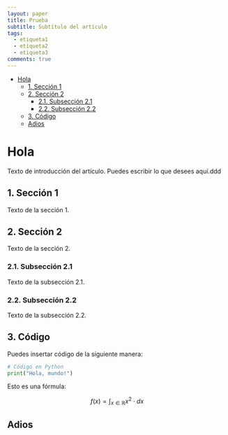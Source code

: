 ```yaml
---
layout: paper
title: Prueba
subtitle: Subtítulo del artículo
tags:
  - etiqueta1
  - etiqueta2
  - etiqueta3
comments: true
---
```


 


<head>
  <link rel="stylesheet" href="style_md.css">
</head>

<!-- START doctoc generated TOC please keep comment here to allow auto update -->
<!-- DON'T EDIT THIS SECTION, INSTEAD RE-RUN doctoc TO UPDATE -->


- [Hola](#hola)
  - [1. Sección 1](#1-sección-1)
  - [2. Sección 2](#2-sección-2)
    - [2.1. Subsección 2.1](#21-subsección-21)
    - [2.2. Subsección 2.2](#22-subsección-22)
  - [3. Código](#3-código)
  - [Adios](#adios)

<!-- END doctoc generated TOC please keep comment here to allow auto update -->



# Hola
 
Texto de introducción del artículo. Puedes escribir lo que desees aquí.ddd
 
##  1. <a name='Seccin1'></a>Sección 1
 
Texto de la sección 1.
 
##  2. <a name='Seccin2'></a>Sección 2
 
Texto de la sección 2.
 
###  2.1. <a name='Subseccin2.1'></a>Subsección 2.1
 
Texto de la subsección 2.1.
 
###  2.2. <a name='Subseccin2.2'></a>Subsección 2.2
 
Texto de la subsección 2.2.
 
##  3. <a name='Cdigo'></a>Código
 
Puedes insertar código de la siguiente manera:
 
```python
# Código en Python
print("Hola, mundo!")
```
Esto es una fórmula:

$$f(x) = \int_{x \in \mathbb{R}} x^2 \cdot dx$$

## Adios